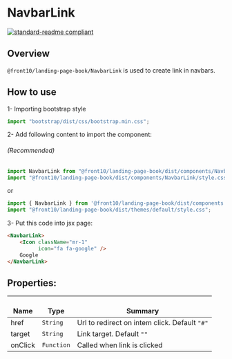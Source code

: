 # NavbarLink

[![standard-readme compliant](https://img.shields.io/badge/standard--readme-OK-green.svg?style=flat-square)](https://github.com/RichardLitt/standard-readme)

## Overview
`@front10/landing-page-book/NavbarLink` is used to create link in navbars.

## How to use
1- Importing bootstrap style

```js
import "bootstrap/dist/css/bootstrap.min.css";
```
2- Add following content to import the component:

###### (Recommended)
```js
import NavbarLink from "@front10/landing-page-book/dist/components/NavbarLink";
import "@front10/landing-page-book/dist/components/NavbarLink/style.css";
```
or

```js
import { NavbarLink } from '@front10/landing-page-book/dist/components';
import "@front10/landing-page-book/dist/themes/default/style.css";
```

3- Put this code into jsx page:
```html
<NavbarLink>
    <Icon className="mr-1"
          icon="fa fa-google" />
    Google
</NavbarLink>
```

## Properties:

| </br>Name   | </br>Type | </br>Summary                                                                                 | 
| ------------| - | ------------------------------------------------------------------------------------------------------ |
| href      | `String` | Url to redirect on intem click. Default `"#"` |
| target      | `String` | Link target. Default `""` |
| onClick      | `Function` | Called when link is clicked |
